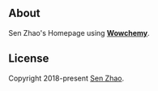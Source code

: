 ## About

Sen Zhao's Homepage using [**Wowchemy**](https://wowchemy.com/).

## License

Copyright 2018-present [Sen Zhao](https://senzhao.netlify.app/).
